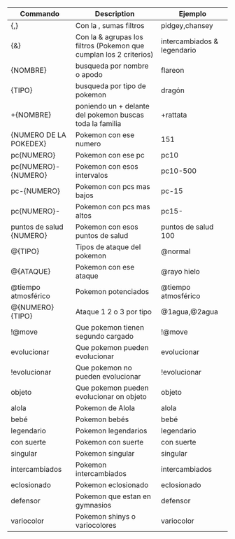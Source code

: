 | Commando | Description | Ejemplo |
| --- | --- | --- |
| {,} | Con la , sumas filtros | pidgey,chansey  |
| {&} | Con la & agrupas los filtros (Pokemon que cumplan los 2 criterios) |  intercambiados & legendario |
| {NOMBRE} | busqueda por nombre o apodo | flareon |
| {TIPO} | busqueda por tipo de pokemon | dragón |
| +{NOMBRE} | poniendo un + delante del pokemon buscas toda la familia | +rattata |
| {NUMERO DE LA POKEDEX} | Pokemon con ese numero | 151 |
| pc{NUMERO} | Pokemon con ese pc | pc10 |
| pc{NUMERO}-{NUMERO} | Pokemon con esos intervalos | pc10-500 |
| pc-{NUMERO} | Pokemon con pcs mas bajos | pc-15 |
| pc{NUMERO}- | Pokemon con pcs mas altos | pc15- |
| puntos de salud {NUMERO} | Pokemon con esos puntos de salud | puntos de salud 100 |
| @{TIPO} | Tipos de ataque del pokemon | @normal |
| @{ATAQUE} | Pokemon con ese ataque | @rayo hielo |
| @tiempo atmosférico  | Pokemon potenciados | @tiempo atmosférico |
| @{NUMERO}{TIPO}  | Ataque 1 2 o 3 por tipo | @1agua,@2agua |
| !@move  | Que pokemon tienen segundo cargado | !@move |
| evolucionar  | Que pokemon pueden evolucionar | evolucionar |
| !evolucionar  | Que pokemon no pueden evolucionar | !evolucionar |
| objeto  | Que pokemon pueden evolucionar on objeto | objeto |
| alola  | Pokemon de Alola | alola |
| bebé  | Pokemon bebés | bebé |
| legendario  | Pokemon legendarios | legendario |
| con suerte  | Pokemon con suerte | con suerte |
| singular  | Pokemon singular | singular |
| intercambiados  | Pokemon intercambiados | intercambiados |
| eclosionado  | Pokemon eclosionado | eclosionado |
| defensor  | Pokemon que estan en gymnasios | defensor |
| variocolor  | Pokemon shinys o variocolores | variocolor |
